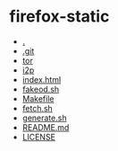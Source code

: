 firefox-static
========================

- [.](.)
- [.git](.git)
- [tor](tor)
- [i2p](i2p)
- [index.html](index.html)
- [fakeod.sh](fakeod.sh)
- [Makefile](Makefile)
- [fetch.sh](fetch.sh)
- [generate.sh](generate.sh)
- [README.md](README.md)
- [LICENSE](LICENSE)
